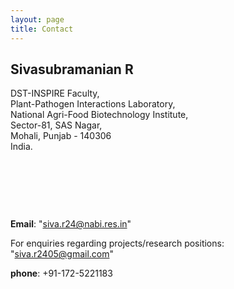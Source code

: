 ```yaml
---
layout: page
title: Contact
---
```


## **Sivasubramanian R**

DST-INSPIRE Faculty,  
Plant-Pathogen Interactions Laboratory,  
National Agri-Food Biotechnology Institute,  
Sector-81, SAS Nagar,  
Mohali, Punjab - 140306   
India.  



&nbsp;


&nbsp;


&nbsp;







**Email**: "siva.r24@nabi.res.in"

For enquiries regarding projects/research positions: "siva.r2405@gmail.com"

**phone**: +91-172-5221183
